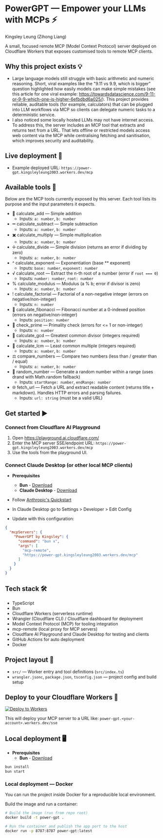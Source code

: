 # PowerGPT — Empower your LLMs with MCPs ⚡️

Kingsley Leung (Zihong Liang)  

A small, focused remote MCP (Model Context Protocol) server deployed on Cloudflare Workers that exposes customised tools to remote MCP clients.

## Why this project exists 💡

- Large language models still struggle with basic arithmetic and numeric reasoning. Short, viral examples like the "9.11 vs 9.9, which is bigger" question highlighted how easily models can make simple mistakes (see this article for one viral example: https://towardsdatascience.com/9-11-or-9-9-which-one-is-higher-6efbdbd6a025/). This project provides reliable, auditable tools (for example, calculators) that can be plugged into LLM workflows via MCP so clients can delegate numeric tasks to a deterministic service.
- I also noticed some locally hosted LLMs may not have internet access. To address this, the server includes an MCP tool that extracts and returns text from a URL. That lets offline or restricted models access web content via the MCP while centralising fetching and sanitisation, which improves security and auditability.

## Live deployment 🚀

- Example deployed URL: `https://power-gpt.kingsleyleung2003.workers.dev/mcp`

## Available tools 🧰

Below are the MCP tools currently exposed by this server. Each tool lists its purpose and the input parameters it expects.

- 🔢 calculate_add — Simple addition
  - Inputs: `a: number`, `b: number`
- ➖ calculate_subtract — Simple subtraction
  - Inputs: `a: number`, `b: number`
- ✖️ calculate_multiply — Simple multiplication
  - Inputs: `a: number`, `b: number`
- ➗ calculate_divide — Simple division (returns an error if dividing by zero)
  - Inputs: `a: number`, `b: number`
- ^ calculate_exponent — Exponentiation (base \*\* exponent)
  - Inputs: `base: number`, `exponent: number`
- √ calculate_root — Extract the n-th root of a number (error if `root === 0`)
  - Inputs: `number: number`, `root: number`
- % calculate_modulus — Modulus (a % b; error if divisor is zero)
  - Inputs: `a: number`, `b: number`
- ! calculate_factorial — Factorial of a non-negative integer (errors on negative/non-integer)
  - Inputs: `n: number`
- 🔁 calculate_fibonacci — Fibonacci number at a 0-indexed position (errors on negative/non-integer)
  - Inputs: `position: number`
- 🔎 check_prime — Primality check (errors for <= 1 or non-integer)
  - Inputs: `n: number`
- 🧮 calculate_gcd — Greatest common divisor (integers required)
  - Inputs: `a: number`, `b: number`
- 🔗 calculate_lcm — Least common multiple (integers required)
  - Inputs: `a: number`, `b: number`
- ⚖️ compare_numbers — Compare two numbers (less than / greater than / equal)
  - Inputs: `a: number`, `b: number`
- 🎲 random_number — Generate a random number within a range (uses drand with Math.random fallback)
  - Inputs: `startRange: number`, `endRange: number`
- 🌐 fetch_url — Fetch a URL and extract readable content (returns title + markdown). Handles HTTP errors and parsing failures.
  - Inputs: `url: string` (must be a valid URL)

## Get started ▶️

### Connect from Cloudflare AI Playground

1. Open https://playground.ai.cloudflare.com/
2. Enter the MCP server SSE/endpoint URL: `https://power-gpt.kingsleyleung2003.workers.dev/mcp`
3. Use the tools from the playground UI.

### Connect Claude Desktop (or other local MCP clients)

- **Prerequisites**
  - **Bun** - [Download](https://bun.sh/)
  - **Claude Desktop** - [Download](https://claude.ai/desktop)

- Follow [Anthropic's Quickstart](https://modelcontextprotocol.io/quickstart/user)
- In Claude Desktop go to Settings > Developer > Edit Config
- Update with this configuration:

```json
{
  "mcpServers": {
    "PowerGPT by Kingsley": {
      "command": "bun x",
      "args": [
        "mcp-remote",
        "https://power-gpt.kingsleyleung2003.workers.dev/mcp"
      ]
    }
  }
}
```

## Tech stack 🛠️

- TypeScript
- Bun
- Cloudflare Workers (serverless runtime)
- Wrangler (Cloudflare CLI) / Cloudflare dashboard for deployment
- Model Context Protocol (MCP) for tooling integration
- mcp-remote (local proxy for MCP servers)
- Cloudflare AI Playground and Claude Desktop for testing and clients
- GitHub Actions for auto deployment
- Docker

## Project layout 📁

- `src/` — Worker entry and tool definitions (`src/index.ts`)
- `wrangler.jsonc`, `package.json`, `tsconfig.json` — project config and build setup

## Deploy to your Cloudflare Workers 🚀

[![Deploy to Workers](https://deploy.workers.cloudflare.com/button)](https://deploy.workers.cloudflare.com/?url=https://github.com/KingsleyLeung03/power-gpt/tree/main)

This will deploy your MCP server to a URL like: `power-gpt.<your-account>.workers.dev/sse`

## Local deployment 🖥️
- **Prerequisites**
  - **Bun** - [Download](https://bun.sh/)

```bash
bun install
bun start
```

### Local deployment — Docker

You can run the project inside Docker for a reproducible local environment.

Build the image and run a container:

```bash
# Build the image (run from repo root)
docker build -t power-gpt .

# Run the container and publish the app port to the host
docker run -p 8787:8787 power-gpt:latest
```
